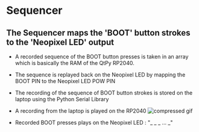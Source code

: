 # Sequencer
## The Sequencer maps the 'BOOT' button strokes to the 'Neopixel LED' output
- A recorded sequence of the BOOT button presses is taken in an array which is basically the RAM of the QtPy RP2040.
- The sequence is replayed back on the Neopixel LED by mapping the BOOT PIN to the Neopixel LED POW PIN
- The recording of the sequence of BOOT button strokes is stored on the laptop using the Python Serial Library
- A recording from the laptop is played on the RP2040 
![compressed gif](https://user-images.githubusercontent.com/69215958/200077515-dc9b0d98-f1da-459b-b036-91188d4ab720.gif)

- Recorded BOOT presses plays on the Neopixel LED : "_ _ _ ... _"
